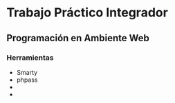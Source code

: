 <h1>Trabajo Práctico Integrador</h1>
<h2>Programación en Ambiente Web</h2>
<h3>Herramientas</h3>
<ul>
	<li>Smarty</li>
	<li>phpass</li>
	<li></li>
	<li></li>
</ul>
